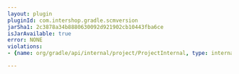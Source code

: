 ```yaml
---
layout: plugin
pluginId: com.intershop.gradle.scmversion
jarSha1: 2c3878a34b8880630092d921902cb10443fba6ce
isJarAvailable: true
error: NONE
violations:
- {name: org/gradle/api/internal/project/ProjectInternal, type: internal-api-usage}

---
```

